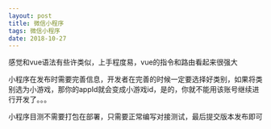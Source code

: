 ```yaml
---
layout: post
title: 微信小程序 
tags: 微信小程序
date: 2018-10-27
---
```



感觉和vue语法有些许类似，上手程度易，vue的指令和路由看起来很强大

小程序在发布时需要完善信息，开发者在完善的时候一定要选择好类别，如果将类别选为小游戏，那你的appId就会变成小游戏id，是的，你就不能用该账号继续进行开发了。。。

小程序目测不需要打包在部署，只需要正常编写对接测试，最后提交版本发布即可